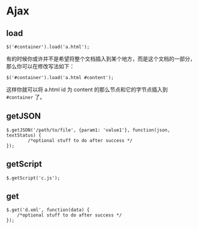 # Ajax

## load

```
$('#container').load('a.html');
```

有的时候你或许并不是希望将整个文档插入到某个地方，而是这个文档的一部分，那么你可以在修改写法如下：

```
$('#container').load('a.html #content');
```

这样你就可以将 a.html id 为 content 的那么节点和它的字节点插入到 `#container` 了。

## getJSON


```
$.getJSON('/path/to/file', {param1: 'value1'}, function(json, textStatus) {
		/*optional stuff to do after success */
});
```


## getScript

```
$.getScript('c.js');
```

## get


```
$.get('d.xml', function(data) {
	/*optional stuff to do after success */
});
```

